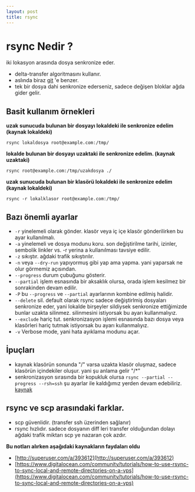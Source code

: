 ```yaml
---
layout: post
title: rsync
---
```


# rsync Nedir ?

iki lokasyon arasında dosya senkronize eder.  

- delta-transfer algoritmasını kullanır.
- aslında biraz [git](http://tr.wikipedia.org/wiki/Git_%28yaz%C4%B1l%C4%B1m%29) 'e benzer.
- tek bir dosya dahi senkronize ederseniz, sadece değişen bloklar ağda gider gelir.

## Basit kullanım örnekleri

**uzak sunucuda bulunan bir dosyayı lokaldeki ile senkronize edelim (kaynak lokaldeki)**
    
    rsync lokaldosya root@example.com:/tmp/
    
**lokalde bulunan bir dosyayı uzaktaki ile senkronize edelim. (kaynak uzaktaki)**

    rsync root@example.com:/tmp/uzakdosya ./
    
**uzak sunucuda bulunan bir klasörü lokaldeki ile senkronize edelim (kaynak lokaldeki)**
 
    rsync -r lokalklasor root@example.com:/tmp/
    
## Bazı önemli ayarlar

- `-r` yinelemeli olarak gönder. klasör veya iç içe klasör gönderilirken bu ayar kullanılmalı.
- `-a` yinelemeli ve dosya modunu koru. son değiştirilme tarihi, izinler, sembolik linkler vs. -r yerina a kullanılması tavsiye edilir.
- `-z` sıkıştır. ağdaki trafik sıkıştırılır.
- `-n` veya `--dry-run` yapıyormuş gibi yap ama yapma. yani yaparsak ne olur görmemiz açısından.
- `--progress` durum çubuğunu gösterir.
- `--partial` işlem esnasında bir aksaklık olursa, orada işlem kesilmez bir sonrakinden devam edilir.
- `-P` bu `--progress` ve `--partial` ayarlarının kombine edilmiş halidir.
- `--delete` sil. default olarak rsync sadece değiştirlmiş dosyaları senkronize eder, yani lokalde birşeyler sildiysek senkronize ettiğimizde bunlar uzakta silinmez. silinmesini istiyorsak bu ayarı kullanmalıyız.
- `--exclude` hariç tut. senkronizasyon işlemi esnasında bazı dosya veya klasörleri hariç tutmak istiyorsak bu ayarı kullanmalıyız.
- `-v` Verbose mode, yani hata ayıklama modunu açar.
    
## İpuçları

- kaynak klasörün sonunda "/" varsa uzakta klasör oluşmaz, sadece klasörün içindekiler oluşur. yani şu anlama gelir "/*"
- senkronizasyon sırasında bir kopukluk olursa `rsync --partial --progress --rsh=ssh` şu ayarlar ile kaldığımız yerden devam edebiliriz. [kaynak](http://superuser.com/a/393612)


## rsync ve scp arasındaki farklar.

- scp güvenlidir. (transfer ssh üzerinden sağlanır)
- rsync hızlıdır. sadece dosyanın diff leri transfer olduğundan dolayı ağdaki trafik miktarı scp ye nazaran çok azdır.


**Bu notları alırken aşağıdaki kaynakların faydaları oldu**

- [http://superuser.com/a/393612](http://superuser.com/a/393612)
- [https://www.digitalocean.com/community/tutorials/how-to-use-rsync-to-sync-local-and-remote-directories-on-a-vps](https://www.digitalocean.com/community/tutorials/how-to-use-rsync-to-sync-local-and-remote-directories-on-a-vps)